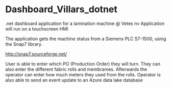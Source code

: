 # Dashboard_Villars_dotnet

.net dashboard application for a lamination machine @ Vetex nv
Application will run on a touchscreen HMI

The application gets the machine status from a Siemens PLC S7-1500, using the Snap7 library.

http://snap7.sourceforge.net/

User is able to enter which PO (Production Order) they will turn.
They can also enter the different fabric rolls and membrames.
Afterwards the operator can enter how much meters they used from the rolls.
Operator is also able to send an event update to an Azure data lake database
